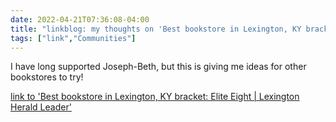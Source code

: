 ```yaml
---
date: 2022-04-21T07:36:08-04:00
title: "linkblog: my thoughts on 'Best bookstore in Lexington, KY bracket: Elite Eight | Lexington Herald Leader'"
tags: ["link","Communities"]
---
```

I have long supported Joseph-Beth, but this is giving me ideas for other bookstores to try!
 
[link to 'Best bookstore in Lexington, KY bracket: Elite Eight | Lexington Herald Leader'](https://www.kentucky.com/news/local/counties/fayette-county/article260583407.html)
